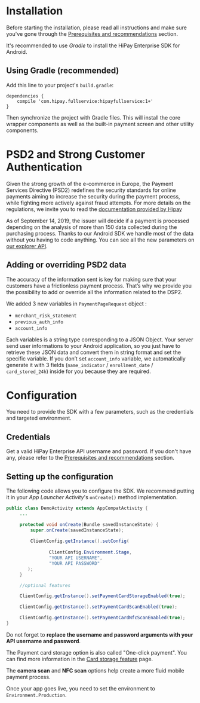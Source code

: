 # Installation

Before starting the installation, please read all instructions and make sure you've gone through the [Prerequisites and recommendations](#prerequisites-and-recommendations) section.

It's recommended to use *Gradle* to install the HiPay Enterprise SDK for Android.

## Using Gradle (recommended)

Add this line to your project's `build.gradle`:

	dependencies { 
		compile 'com.hipay.fullservice:hipayfullservice:1+'
	}

Then synchronize the project with Gradle files. This will install the core wrapper components as well as the built-in payment screen and other utility components.

# PSD2 and Strong Customer Authentication

Given the strong growth of the e-commerce in Europe, the Payment Services Directive (PSD2) redefines the security standards for online payments aiming to increase the security during the payment process, while fighting more actively against fraud attempts. For more details on the regulations, we invite you to read the [documentation provided by Hipay](https://developer.hipay.com/psd2-and-strong-customer-authentication-3-d-secure-2-compliance-and-guidance/)
 
As of September 14, 2019, the issuer will decide if a payment is processed depending on the analysis of more than 150 data collected during the purchasing process. Thanks to our Android SDK we handle most of the data without you having to code anything. You can see all the new parameters on [our explorer API](https://developer.hipay.com/doc-api/enterprise/gateway/#/payments/requestNewOrder).

 
## Adding or overriding PSD2 data
 
The accuracy of the information sent is key for making sure that your customers have a frictionless payment process. That’s why we provide you the possibility to add or override all the information related to the DSP2.

We added 3 new variables in `PaymentPageRequest` object :
- `merchant_risk_statement`
- `previous_auth_info`
- `account_info`

Each variables is a string type corresponding to a JSON Object. Your server send user informations to your Android application, so you just have to retrieve these JSON data and convert them in string format and set the specific variable.
If you don’t set `account_info` variable, we automatically generate it with 3 fields (`name_indicator` / `enrollment_date` / `card_stored_24h`) inside for you because they are required.

# Configuration

You need to provide the SDK with a few parameters, such as the credentials and targeted environment.

## Credentials

Get a valid HiPay Enterprise API username and password. If you don't have any, please refer to the [Prerequisites and recommendations](#prerequisites-and-recommendations) section.

## Setting up the configuration

The following code allows you to configure the SDK. We recommend putting it in your *App Launcher Activity*'s `onCreate()` method implementation.

```Java
public class DemoActivity extends AppCompatActivity {
     ...

     protected void onCreate(Bundle savedInstanceState) {
         super.onCreate(savedInstanceState);
         
         ClientConfig.getInstance().setConfig(
         
                ClientConfig.Environment.Stage,
                "YOUR API USERNAME",
                "YOUR API PASSWORD"
        );
     }

     //optional features

     ClientConfig.getInstance().setPaymentCardStorageEnabled(true);

     ClientConfig.getInstance().setPaymentCardScanEnabled(true);

     ClientConfig.getInstance().setPaymentCardNfcScanEnabled(true);
}

```

Do not forget to **replace the username and password arguments with your API username and password**.

The Payment card storage option is also called "One-click payment".
You can find more information in the [Card storage feature](#usage-making-payments-core-wrapper-advanced-integration-card-storage-feature) page. 

The **camera scan** and **NFC scan** options help create a more fluid mobile payment process.    

 
Once your app goes live, you need to set the environment to `Environment.Production`.
